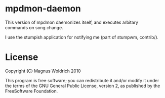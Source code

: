 mpdmon-daemon
===============
This version of mpdmon daemonizes itself, and executes arbitary
commands on song change. 

I use the stumpish application for notifying me (part of stumpwm, contrib/).

License
=======
Copyright (C) Magnus Woldrich 2010

This program is free software; you can redistribute it and/or modify it under
the terms of the GNU General Public License, version 2, as published by the
FreeSoftware Foundation.
